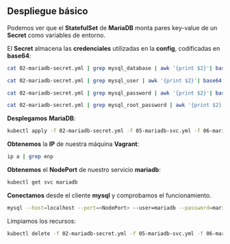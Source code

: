 ## Despliegue básico

Podemos ver que el **StatefulSet** de **MariaDB** monta pares key-value de un **Secret** como variables de entorno.


El **Secret** almacena las **credenciales** utilizadas en la **config**, codificadas en **base64**:

```bash
cat 02-mariadb-secret.yml | grep mysql_database | awk '{print $2}'| base64 -d
```

```bash
cat 02-mariadb-secret.yml | grep mysql_user | awk '{print $2}'| base64 -d
```

```bash
cat 02-mariadb-secret.yml | grep mysql_password | awk '{print $2}'| base64 -d
```

```bash
cat 02-mariadb-secret.yml | grep mysql_root_password | awk '{print $2}'| base64 -d
```

**Desplegamos** **MariaDB**:

```bash
kubectl apply -f 02-mariadb-secret.yml -f 05-mariadb-svc.yml -f 06-mariadb-sts.yml
```

**Obtenemos** la **IP** de nuestra máquina **Vagrant**:

```bash
ip a | grep enp
```

**Obtenemos** el **NodePort** de nuestro servicio **mariadb**:

```bash
kubectl get svc mariadb
```

**Conectamos** desde el cliente **mysql** y comprobamos el funcionamiento.

```bash
mysql --host=localhost --port=<NodePort> --user=mariadb --password=mariadb_pass mariadb --protocol=TCP
```

Limpiamos los recursos:

```bash
kubectl delete -f 02-mariadb-secret.yml -f 05-mariadb-svc.yml -f 06-mariadb-sts.yml
```
